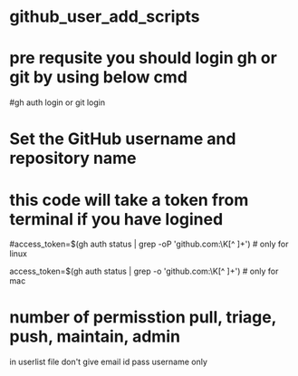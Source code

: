 # github_user_add_scripts

# pre requsite you should login gh or git by using below cmd 

#gh auth login  or git login 

# Set the GitHub username and repository name

# this code will take a token from terminal if you have logined 

#access_token=$(gh auth status | grep -oP 'github\.com:\K[^ ]+')  # only for linux 

access_token=$(gh auth status | grep -o 'github\.com:\K[^ ]+')  # only for mac 

 # number of permisstion pull, triage, push, maintain, admin 
 
 in userlist file don't give email id pass username only 
